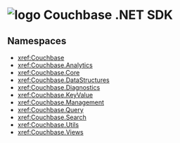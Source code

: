 # ![logo](~/shared/images/couchbase.png) Couchbase .NET SDK

## Namespaces
* <xref:Couchbase>
* <xref:Couchbase.Analytics>
* <xref:Couchbase.Core>
* <xref:Couchbase.DataStructures>
* <xref:Couchbase.Diagnostics>
* <xref:Couchbase.KeyValue>
* <xref:Couchbase.Management>
* <xref:Couchbase.Query>
* <xref:Couchbase.Search>
* <xref:Couchbase.Utils>
* <xref:Couchbase.Views>
